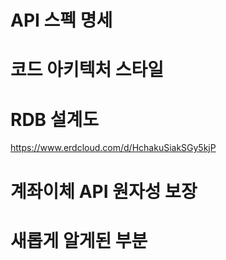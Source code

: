 
# API 스펙 명세

# 코드 아키텍처 스타일

# RDB 설계도
https://www.erdcloud.com/d/HchakuSiakSGy5kjP

# 계좌이체 API 원자성 보장

# 새롭게 알게된 부분

